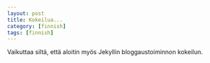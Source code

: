 ```yaml
---
layout: post
title: Kokeilua...
category: [finnish]
tags: [finnish]
---
```


Vaikuttaa siltä, että aloitin myös Jekyllin bloggaustoiminnon kokeilun.
